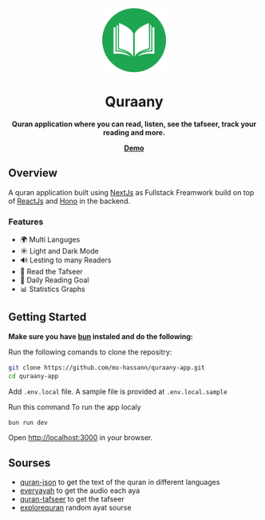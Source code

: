 <div align="center">
  <a href="./">
    <img src="/assets/logo-1.png" height="128">
  </a>
  <h1 align="center">
    Quraany  
  </h1>
  <p align="center"><strong>Quran application where you can read, listen, see the tafseer, track your reading and more.</strong></p>
  <a href="https://quraany-app.vercel.app">
    <strong>Demo</strong>
  </a> 
</div>

## Overview
A quran application built using <a href="https://github.com/vercel/next.js">NextJs</a> as Fullstack Freamwork build on top of <a href="https://github.com/facebook/react">ReactJs</a> and <a href="https://github.com/honojs/hono">Hono</a> in the backend.

### Features
- 🌍 Multi Languges
- ☀ Light and Dark Mode
- 🔊 Lesting to many Readers
- 📄 Read the Tafseer
- 🎯 Daily Reading Goal
- 📊 Statistics Graphs


## Getting Started
<strong>Make sure you have <a href="https://bun.sh">bun</a> instaled and do the following:</strong>

Run the following comands to clone the repositry:
```bash
git clone https://github.com/mo-hassann/quraany-app.git
cd quraany-app
```
Add `.env.local` file. A sample file is provided at `.env.local.sample`

Run this command To run the app localy
```bash
bun run dev
```
Open [http://localhost:3000](http://localhost:3000) in your browser.

## Sourses
- [quran-json](https://github.com/risan/quran-json) to get the text of the quran in different languages
- [everyayah](https://everyayah.com) to get the audio each aya
- [quran-tafseer](http://api.quran-tafseer.com/en/docs) to get the tafseer
- [explorequran](https://www.explorequran.org) random ayat sourse
